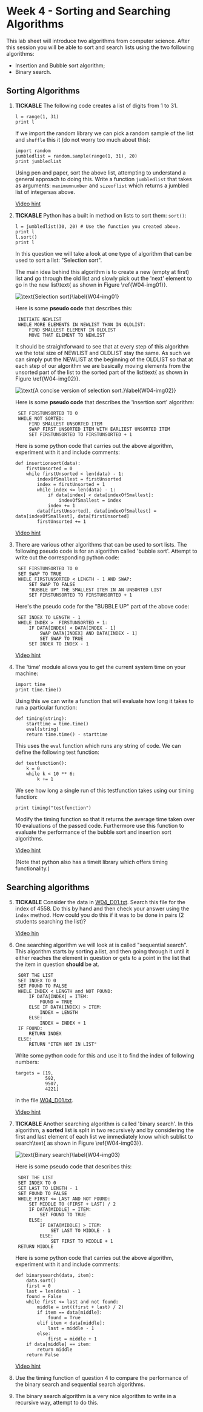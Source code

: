 # Week 4 -  Sorting and Searching Algorithms

This lab sheet will introduce two algorithms from computer science. After this session you will be able to sort and search lists using the two following algorithms:

+ Insertion and Bubble sort algorithm;
+ Binary search.

## Sorting Algorithms

1. **TICKABLE** The following code creates a list of digits from 1 to 31.

    ~~~{.python}
    l = range(1, 31)
    print l
    ~~~

    If we import the random library we can pick a random sample of the list and `shuffle` this it (do not worry too much about this):

    ~~~{.python}
    import random
    jumbledlist = random.sample(range(1, 31), 20)
    print jumbledlist
    ~~~

    Using pen and paper, sort the above list, attempting to understand a general approach to doing this. Write a function `jumbledlist` that takes as arguments: `maximumnumber` and `sizeoflist` which returns a jumbled list of integersas above.

    [Video hint](http://www.youtube.com/watch?v=18LLHQ7JR1s)

2. **TICKABLE** Python has a built in method on lists to sort them: `sort()`:

    ~~~{.python}
    l = jumbledlist(30, 20) # Use the function you created above.
    print l
    l.sort()
    print l
    ~~~

    In this question we will take a look at one type of algorithm that can be used to sort a list: "Selection sort".

    The main idea behind this algorithm is to create a new (empty at first) list and go through the old list and slowly pick out the 'next' element to go in the new list\text{ as shown in Figure \ref{W04-img01}}.

    ![\text{Selection sort}\label{W04-img01}](./Images/W04-img01.png)

    Here is some **pseudo code** that describes this:

        INITIATE NEWLIST
        WHILE MORE ELEMENTS IN NEWLIST THAN IN OLDLIST:
            FIND SMALLEST ELEMENT IN OLDLIST
            MOVE THAT ELEMENT TO NEWLIST

    It should be straightforward to see that at every step of this algorithm we the total size of NEWLIST and OLDLIST stay the same. As such we can simply put the NEWLIST at the beginning of the OLDLIST so that at each step of our algorithm we are basically moving elements from the unsorted part of the list to the sorted part of the list\text{ as shown in Figure \ref{W04-img02}}.

    ![\text{A concise version of selection sort.}\label{W04-img02}}](./Images/W04-img02.png)

    Here is some **pseudo code** that describes the 'insertion sort' algorithm:

        SET FIRSTUNSORTED TO 0
        WHILE NOT SORTED:
            FIND SMALLEST UNSORTED ITEM
            SWAP FIRST UNSORTED ITEM WITH EARLIEST UNSORTED ITEM
            SET FIRSTUNSORTED TO FIRSTUNSORTED + 1

    Here is some python code that carries out the above algorithm, experiment with it and include comments:

    ~~~{.python}
    def insertionsort(data):
        firstUnsorted = 0
        while firstUnsorted < len(data) - 1:
            indexOfSmallest = firstUnsorted
            index = firstUnsorted + 1
            while index <= len(data) - 1:
                if data[index] < data[indexOfSmallest]:
                    indexOfSmallest = index
                index += 1
            data[firstUnsorted], data[indexOfSmallest] = data[indexOfSmallest], data[firstUnsorted]
            firstUnsorted += 1
    ~~~

    [Video hint](http://www.youtube.com/watch?v=O1HBxikerUQ)

3. There are various other algorithms that can be used to sort lists. The following pseudo code is for an algorithm called 'bubble sort'. Attempt to write out the corresponding python code:

        SET FIRSTUNSORTED TO 0
        SET SWAP TO TRUE
        WHILE FIRSTUNSORTED < LENGTH - 1 AND SWAP:
            SET SWAP TO FALSE
            "BUBBLE UP" THE SMALLEST ITEM IN AN UNSORTED LIST
            SET FIRSTUNSORTED TO FIRSTUNSORTED + 1

    Here's the pseudo code for the "BUBBLE UP" part of the above code:

        SET INDEX TO LENGTH - 1
        WHILE INDEX >  FIRSTUNSORTED + 1:
            IF DATA[INDEX] < DATA[INDEX - 1]
                SWAP DATA[INDEX] AND DATA[INDEX - 1]
                SET SWAP TO TRUE
            SET INDEX TO INDEX - 1

    [Video hint](http://www.youtube.com/watch?v=SXDWTZpj--M)

4. The 'time' module allows you to get the current system time on your machine:

    ~~~{.python}
    import time
    print time.time()
    ~~~

    Using this we can write a function that will evaluate how long it takes to run a particular function:

    ~~~{.python}
    def timing(string):
        starttime = time.time()
        eval(string)
        return time.time() - starttime
    ~~~

    This uses the `eval` function which runs any string of code. We can define the following test function:

    ~~~{.python}
    def testfunction():
        k = 0
        while k < 10 ** 6:
            k += 1
    ~~~

    We see how long a single run of this testfunction takes using our timing function:

    ~~~{.python}
    print timing("testfunction")
    ~~~

    Modify the timing function so that it returns the average time taken over 10 evaluations of the passed code. Furthermore use this function to evaluate the performance of the bubble sort and insertion sort algorithms.

    [Video hint](http://www.youtube.com/watch?v=4MC3wPCKpyg)

    (Note that python also has a timeit library which offers timing functionality.)

## Searching algorithms

5. **TICKABLE** Consider the data in [W04_D01.txt](./Data/W04_D01.txt). Search this file for the index of 4558. Do this by hand and then check your answer using the `index` method. How could you do this if it was to be done in pairs (2 students searching the list)?

    [Video hin](http://www.youtube.com/watch?v=D7-3Oh_oZA4)

6. One searching algorithm we will look at is called "sequential search". This algorithm starts by sorting a list, and then going through it until it either reaches the element in question or gets to a point in the list that the item in question **should** be at.

        SORT THE LIST
        SET INDEX TO 0
        SET FOUND TO FALSE
        WHILE INDEX < LENGTH and NOT FOUND:
            IF DATA[INDEX] = ITEM:
                FOUND = TRUE
            ELSE IF DATA[INDEX] > ITEM:
                INDEX = LENGTH
            ELSE:
                INDEX = INDEX + 1
        IF FOUND:
            RETURN INDEX
        ELSE:
            RETURN "ITEM NOT IN LIST"

    Write some python code for this and use it to find the index of following numbers:

    ~~~{.python}
    targets = [19,
               592,
               9507,
               4221]
    ~~~

    in the file [W04_D01.txt](./Data/W04_D01.txt).

    [Video hint](http://www.youtube.com/watch?v=CsBlbFaZD_I)

7. **TICKABLE** Another searching algorithm is called 'binary search'. In this algorithm, a **sorted** list is split in two recursively and by considering the first and last element of each list we immediately know which sublist to search\text{ as shown in Figure \ref{W04-img03}}.

    ![\text{Binary search}\label{W04-img03}](Images/W04-img03.png)

    Here is some pseudo code that describes this:

        SORT THE LIST
        SET INDEX TO 0
        SET LAST TO LENGTH - 1
        SET FOUND TO FALSE
        WHILE FIRST <= LAST AND NOT FOUND:
            SET MIDDLE TO (FIRST + LAST) / 2
            IF DATA[MIDDLE] = ITEM:
                SET FOUND TO TRUE
            ELSE:
                IF DATA[MIDDLE] > ITEM:
                    SET LAST TO MIDDLE - 1
                ELSE:
                    SET FIRST TO MIDDLE + 1
        RETURN MIDDLE

    Here is some python code that carries out the above algorithm, experiment with it and include comments:

    ~~~{.python}
    def binarysearch(data, item):
        data.sort()
        first = 0
        last = len(data) - 1
        found = False
        while first <= last and not found:
            middle = int((first + last) / 2)
            if item == data[middle]:
                found = True
            elif item < data[middle]:
                last = middle - 1
            else:
                first = middle + 1
        if data[middle] == item:
            return middle
        return False
    ~~~

    [Video hint](http://www.youtube.com/watch?v=UyIhxhURX-M)

8. Use the timing function of question 4 to compare the performance of the binary search and sequential search algorithms.

9. The binary search algorithm is a very nice algorithm to write in a recursive way, attempt to do this.
